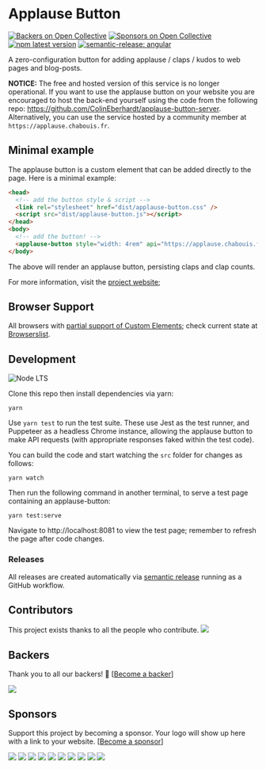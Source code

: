 # Applause Button

[![Backers on Open Collective](https://opencollective.com/applause-button/backers/badge.svg)](#backers)
[![Sponsors on Open Collective](https://opencollective.com/applause-button/sponsors/badge.svg)](#sponsors)
[![npm latest version](https://img.shields.io/npm/v/applause-button/latest.svg)](https://www.npmjs.com/package/applause-button)
[![semantic-release: angular](https://img.shields.io/badge/semantic--release-angular-e10079?logo=semantic-release)](https://github.com/semantic-release/semantic-release)

A zero-configuration button for adding applause / claps / kudos to web pages and blog-posts.

**NOTICE:** The free and hosted version of this service is no longer operational. If you want to use the applause button on your website you are encouraged to host the back-end yourself using the code from the following repo: https://github.com/ColinEberhardt/applause-button-server. Alternatively, you can use the service hosted by a community member at `https://applause.chabouis.fr`.

## Minimal example

The applause button is a custom element that can be added directly to the page. Here is a minimal example:

```html
<head>
  <!-- add the button style & script -->
  <link rel="stylesheet" href="dist/applause-button.css" />
  <script src="dist/applause-button.js"></script>
</head>
<body>
  <!-- add the button! -->
  <applause-button style="width: 4rem" api="https://applause.chabouis.fr" />
</body>
```

The above will render an applause button, persisting claps and clap counts. 

For more information, visit the [project website](https://colineberhardt.github.io/applause-button/);

## Browser Support

All browsers with
[partial support of Custom Elements](https://caniuse.com/custom-elementsv1); check current state at
[Browserslist](https://browsersl.ist/#q=partially+supports+custom-elementsv1).

## Development

![Node LTS](https://img.shields.io/node/v-lts/applause-button?logo=nodedotjs)

Clone this repo then install dependencies via yarn:

```shell
yarn
```

Use `yarn test` to run the test suite. These use Jest as the test runner, and Puppeteer as a headless Chrome instance,
allowing the applause button to make API requests (with appropriate responses faked within the test code).

You can build the code and start watching the `src` folder for changes as follows:

```shell
yarn watch
```

Then run the following command in another terminal, to serve a test page containing an applause-button:

```shell
yarn test:serve
```

Navigate to http://localhost:8081 to view the test page; remember to refresh the page after code changes.

### Releases

All releases are created automatically via
[semantic release](https://github.com/semantic-release/semantic-release)
running as a GitHub workflow.

## Contributors

This project exists thanks to all the people who contribute. 
<a href="https://github.com/ColinEberhardt/applause-button/graphs/contributors"><img src="https://opencollective.com/applause-button/contributors.svg?width=890&button=false" /></a>

## Backers

Thank you to all our backers! 🙏 [[Become a backer](https://opencollective.com/applause-button#backer)]

<a href="https://opencollective.com/applause-button#backers" target="_blank"><img src="https://opencollective.com/applause-button/backers.svg?width=890"></a>

## Sponsors

Support this project by becoming a sponsor. Your logo will show up here with a link to your website.
[[Become a sponsor](https://opencollective.com/applause-button#sponsor)]

<a href="https://opencollective.com/applause-button/sponsor/0/website" target="_blank"><img src="https://opencollective.com/applause-button/sponsor/0/avatar.svg"></a>
<a href="https://opencollective.com/applause-button/sponsor/1/website" target="_blank"><img src="https://opencollective.com/applause-button/sponsor/1/avatar.svg"></a>
<a href="https://opencollective.com/applause-button/sponsor/2/website" target="_blank"><img src="https://opencollective.com/applause-button/sponsor/2/avatar.svg"></a>
<a href="https://opencollective.com/applause-button/sponsor/3/website" target="_blank"><img src="https://opencollective.com/applause-button/sponsor/3/avatar.svg"></a>
<a href="https://opencollective.com/applause-button/sponsor/4/website" target="_blank"><img src="https://opencollective.com/applause-button/sponsor/4/avatar.svg"></a>
<a href="https://opencollective.com/applause-button/sponsor/5/website" target="_blank"><img src="https://opencollective.com/applause-button/sponsor/5/avatar.svg"></a>
<a href="https://opencollective.com/applause-button/sponsor/6/website" target="_blank"><img src="https://opencollective.com/applause-button/sponsor/6/avatar.svg"></a>
<a href="https://opencollective.com/applause-button/sponsor/7/website" target="_blank"><img src="https://opencollective.com/applause-button/sponsor/7/avatar.svg"></a>
<a href="https://opencollective.com/applause-button/sponsor/8/website" target="_blank"><img src="https://opencollective.com/applause-button/sponsor/8/avatar.svg"></a>
<a href="https://opencollective.com/applause-button/sponsor/9/website" target="_blank"><img src="https://opencollective.com/applause-button/sponsor/9/avatar.svg"></a>


